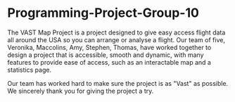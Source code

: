 # Programming-Project-Group-10

The VAST Map Project is a project designed to give easy access flight data all around the USA so you can arrange or analyse a flight. Our team of five, Veronika, Maccolins, Amy, Stephen, Thomas, have worked together to design a project that is accessible, smooth and dynamic, with many features to provide ease of access, such as an interactable map and a statistics page.

Our team has worked hard to make sure the project is as "Vast" as possible. We sincerely thank you for giving the project a try.
